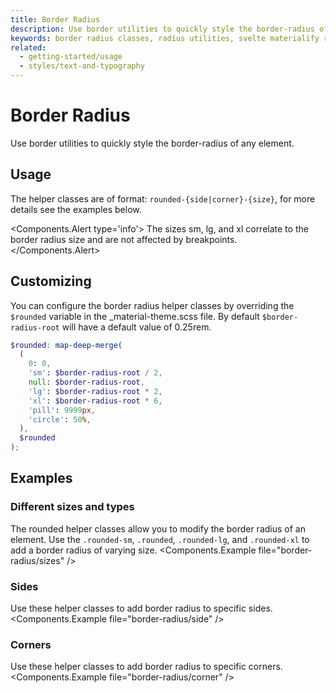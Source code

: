 ```yaml
---
title: Border Radius
description: Use border utilities to quickly style the border-radius of any element.
keywords: border radius classes, radius utilities, svelte materialify radius helper classes
related:
  - getting-started/usage
  - styles/text-and-typography
---
```


# Border Radius

Use border utilities to quickly style the border-radius of any element.

## Usage

The helper classes are of format: `rounded-{side|corner}-{size}`, for more details see the examples below.

<Components.Alert type='info'> The sizes sm, lg, and xl correlate to the border radius size and are not affected by breakpoints. </Components.Alert>

## Customizing

You can configure the border radius helper classes by overriding the `$rounded` variable in the \_material-theme.scss file. By default `$border-radius-root` will have a default value of 0.25rem.

```scss
$rounded: map-deep-merge(
  (
    0: 0,
    'sm': $border-radius-root / 2,
    null: $border-radius-root,
    'lg': $border-radius-root * 2,
    'xl': $border-radius-root * 6,
    'pill': 9999px,
    'circle': 50%,
  ),
  $rounded
);
```

## Examples

### Different sizes and types

The rounded helper classes allow you to modify the border radius of an element. Use the `.rounded-sm`, `.rounded`, `.rounded-lg`, and `.rounded-xl` to add a border radius of varying size. <Components.Example file="border-radius/sizes" />

### Sides

Use these helper classes to add border radius to specific sides. <Components.Example file="border-radius/side" />

### Corners

Use these helper classes to add border radius to specific corners. <Components.Example file="border-radius/corner" />
